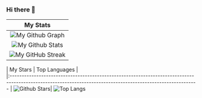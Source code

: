 ### Hi there 👋

<!--
**DovPearX/DovPearX** is a ✨ _special_ ✨ repository because its `README.md` (this file) appears on your GitHub profile.

Here are some ideas to get you started:

- 🔭 I’m currently working on ...
- 🌱 I’m currently learning ...
- 👯 I’m looking to collaborate on ...
- 🤔 I’m looking for help with ...
- 💬 Ask me about ...
- 📫 How to reach me: ...
- 😄 Pronouns: ...
- ⚡ Fun fact: ...
-->

|                                                                     My Stats                                                                     |
|:------------------------------------------------------------------------------------------------------------------------------------------------------:|
| ![My Github Graph](https://activity-graph.herokuapp.com/graph?username=DovPearX&theme=react-dark&hide_border=true&area=true) |
| ![My Github Stats](https://github-readme-stats.vercel.app/api?username=DovPearX&show_icons=true&theme=algolia)              | 
| ![My GitHub Streak](https://github-readme-streak-stats.herokuapp.com/?user=DovPearX&theme=algolia)                    | 
    

|                                                                                                      My Stars                                                                                                       |                                                           Top Languages                                                           |      
|:-----------------------------------------------------------------------------------------------------------------------------------------------------------
| ![Github Stars](https://github-readme-stats.vercel.app/api?username=DovPearX&show_icons=true&locale=en&count_private=true&hide_rank=true&custom_title=My%20GitHub%20Stats&disable_animations=false&theme=algolia)| ![Top Langs](https://github-readme-stats.vercel.app/api/top-langs/?username=DovPearX&langs_count=8&theme=algolia)
	
